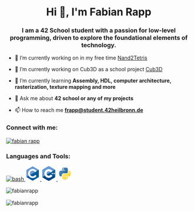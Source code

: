 <h1 align="center">Hi 👋, I'm Fabian Rapp</h1>
<h3 align="center">I am a 42 School student with a passion for low-level programming, driven to explore the foundational elements of technology.</h3>

- 🔭 I’m currently working on in my free time [Nand2Tetris](https://github.com/FabianRapp/Nand2Tetris)

- 🏫 I’m currently working on Cub3D as a school project [Cub3D](https://github.com/FabianRapp/cub3D)

- 🌱 I’m currently learning **Assembly, HDL, computer architecture, rasterization, texture mapping and more**

- 💬 Ask me about **42 school or any of my projects**

- 📫 How to reach me **frapp@student.42heilbronn.de**

<h3 align="left">Connect with me:</h3>
<p align="left">
<a href="https://linkedin.com/in/-fabian-rapp" target="blank"><img align="center" src="https://raw.githubusercontent.com/rahuldkjain/github-profile-readme-generator/master/src/images/icons/Social/linked-in-alt.svg" alt="fabian rapp" height="30" width="40" /></a>
</p>

<h3 align="left">Languages and Tools:</h3>
<p align="left"> <a href="https://www.gnu.org/software/bash/" target="_blank" rel="noreferrer"> <img src="https://www.vectorlogo.zone/logos/gnu_bash/gnu_bash-icon.svg" alt="bash" width="40" height="40"/> </a> <a href="https://www.cprogramming.com/" target="_blank" rel="noreferrer"> <img src="https://raw.githubusercontent.com/devicons/devicon/master/icons/c/c-original.svg" alt="c" width="40" height="40"/> </a> <a href="https://www.w3schools.com/cpp/" target="_blank" rel="noreferrer"> <img src="https://raw.githubusercontent.com/devicons/devicon/master/icons/cplusplus/cplusplus-original.svg" alt="cplusplus" width="40" height="40"/> </a> <a href="https://www.python.org" target="_blank" rel="noreferrer"> <img src="https://raw.githubusercontent.com/devicons/devicon/master/icons/python/python-original.svg" alt="python" width="40" height="40"/> </a> </p>

<p><img align="center" src="https://github-readme-stats.vercel.app/api/top-langs?username=fabianrapp&show_icons=true&locale=en&layout=compact" alt="fabianrapp" /></p>

<p><img align="center" src="https://github-readme-streak-stats.herokuapp.com/?user=fabianrapp&" alt="fabianrapp" /></p>
